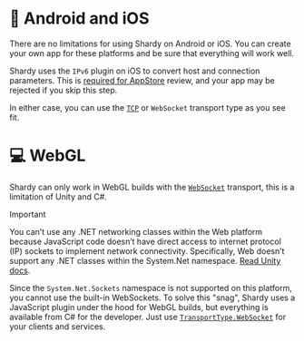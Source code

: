 # 👾 Android and iOS

There are no limitations for using Shardy on Android or iOS. You can create your own app for these platforms and be sure that everything will work well.

Shardy uses the `IPv6` plugin on iOS to convert host and connection parameters. This is [required for AppStore](https://developer.apple.com/library/archive/documentation/NetworkingInternetWeb/Conceptual/NetworkingOverview/UnderstandingandPreparingfortheIPv6Transition/UnderstandingandPreparingfortheIPv6Transition.html#//apple_ref/doc/uid/TP40010220-CH213-SW1) review, and your app may be rejected if you skip this step.

In either case, you can use the [`TCP`](./reference.md#-transporttype) or `WebSocket` transport type as you see fit.

# 💻 WebGL

Shardy can only work in WebGL builds with the [`WebSocket`](./reference.md#-websocket) transport, this is a limitation of Unity and C#.

> [!IMPORTANT] 
> You can’t use any .NET networking classes within the Web platform because JavaScript code doesn’t have direct access to internet protocol (IP) sockets to implement network connectivity. Specifically, Web doesn’t support any .NET classes within the System.Net namespace. [Read Unity docs](https://docs.unity3d.com/Manual/webgl-networking.html).

Since the `System.Net.Sockets` namespace is not supported on this platform, you cannot use the built-in WebSockets. To solve this "snag", Shardy uses a JavaScript plugin under the hood for WebGL builds, but everything is available from C# for the developer. Just use [`TransportType.WebSocket`](./reference.md#-transporttype) for your clients and services.
